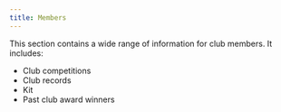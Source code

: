 ```yaml
---
title: Members
---
```

This section contains a wide range of information for club members.  It includes:
- Club competitions
- Club records
- Kit
- Past club award winners